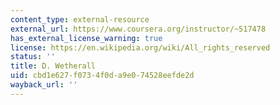 ```yaml
---
content_type: external-resource
external_url: https://www.coursera.org/instructor/~517478
has_external_license_warning: true
license: https://en.wikipedia.org/wiki/All_rights_reserved
status: ''
title: D. Wetherall
uid: cbd1e627-f073-4f0d-a9e0-74528eefde2d
wayback_url: ''
---
```

